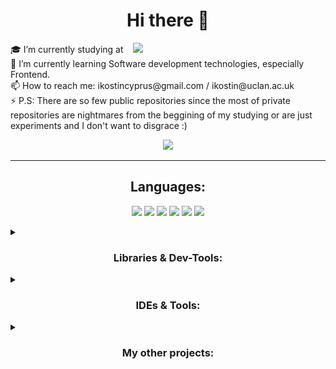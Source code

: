 <h1 align="center">Hi there 👋</h1>

<p>
  🎓 I’m currently studying at &nbsp;&nbsp; <a href="https://www.uclancyprus.ac.cy/"><img src="https://img.shields.io/badge/-UCLan%20Cyprus-be1622?style=for-the-badge&logoColor=white"></a><br>
  🌱 I’m currently learning Software development technologies, especially Frontend.<br>
  📫 How to reach me: ikostincyprus@gmail.com / ikostin@uclan.ac.uk<br>
  ⚡ P.S: There are so few public repositories since the most of private repositories are nightmares from the beggining of my studying or are just experiments and I don't want to disgrace :)
</p>

<p align="center">
  <a href="https://github.com/limarkdl-private"><img src="https://img.shields.io/badge/-@limarkdl--private-181717?style=for-the-badge&logo=github&logoColor=white"></a>
</p>

---

<h2 align="center">Languages:</h2>

<p align="center">
  <img src="https://img.shields.io/badge/-TypeScript-3178C6?style=for-the-badge&logo=typescript&logoColor=white">
  <img src="https://img.shields.io/badge/-Python-3776AB?style=for-the-badge&logo=python&logoColor=white">
  <img src="https://img.shields.io/badge/-PHP-777BB4?style=for-the-badge&logo=php&logoColor=white">
  <img src="https://img.shields.io/badge/C%2B%2B-00599C?logo=cplusplus&logoColor=fff&style=for-the-badge">
  <img src="https://img.shields.io/badge/C-A8B9CC?logo=c&logoColor=fff&style=for-the-badge">
  <a href="https://www.mathworks.com/products/matlab.html"><img src="https://img.shields.io/badge/-MATLAB-0076A8?style=for-the-badge&logo=mathworks&logoColor=white"></a>
</p>

<details>
  <summary><h3 align="center">Libraries & Dev-Tools:</h3></summary>
     
![Node.js Badge](https://img.shields.io/badge/Node.js-393?logo=nodedotjs&logoColor=fff&style=for-the-badge)
![Vite Badge](https://img.shields.io/badge/Vite-646CFF?logo=vite&logoColor=fff&style=for-the-badge)
![Webpack Badge](https://img.shields.io/badge/Webpack-8DD6F9?logo=webpack&logoColor=000&style=for-the-badge)
![React](https://img.shields.io/badge/-React-61DAFB?style=for-the-badge&logo=react&logoColor=white) 
![Redux](https://img.shields.io/badge/-Redux-764ABC?style=for-the-badge&logo=redux&logoColor=white) 
![Babel Badge](https://img.shields.io/badge/Babel-F9DC3E?logo=babel&logoColor=000&style=for-the-badge)
![StoryBook](https://img.shields.io/badge/-StoryBook-FF4785?style=for-the-badge&logo=storybook&logoColor=white)
![JEST](https://img.shields.io/badge/-JEST-C21325?style=for-the-badge&logo=jest&logoColor=white)
[![React Testing Library](https://img.shields.io/badge/-React%20Testing%20Library-696969?style=for-the-badge&logoColor=white)](https://testing-library.com/docs/react-testing-library/intro/)
[![LOKI](https://img.shields.io/badge/-LOKI-ffffff?style=for-the-badge&logoColor=white)](https://loki.js.org/)
![i18next Badge](https://img.shields.io/badge/i18next-26A69A?logo=i18next&logoColor=fff&style=for-the-badge)
![React Router Badge](https://img.shields.io/badge/React%20Router-CA4245?logo=reactrouter&logoColor=fff&style=for-the-badge)
![Axios Badge](https://img.shields.io/badge/Axios-5A29E4?logo=axios&logoColor=fff&style=for-the-badge)
![styled-components Badge](https://img.shields.io/badge/styled--components-DB7093?logo=styledcomponents&logoColor=fff&style=for-the-badge)
![Auth0 Badge](https://img.shields.io/badge/Auth0-EB5424?logo=auth0&logoColor=fff&style=for-the-badge)
![Google Apps Script Badge](https://img.shields.io/badge/Google%20Apps%20Script-4285F4?logo=googleappsscript&logoColor=fff&style=for-the-badge)
![TailWind CSS](https://img.shields.io/badge/-TailWind_CSS-38B2AC?style=for-the-badge&logo=tailwind-css&logoColor=white) 
![Bootstrap](https://img.shields.io/badge/-Bootstrap-7952B3?style=for-the-badge&logo=bootstrap&logoColor=white) 
![ESLint Badge](https://img.shields.io/badge/ESLint-4B32C3?logo=eslint&logoColor=fff&style=for-the-badge)
![Prettier Badge](https://img.shields.io/badge/Prettier-F7B93E?logo=prettier&logoColor=fff&style=for-the-badge)

![TensorFlow Badge](https://img.shields.io/badge/TensorFlow-FF6F00?logo=tensorflow&logoColor=fff&style=for-the-badge)
[![CatBoost](./catboost-custom-handmade-badge.svg)](https://catboost.ai/)
</details>
<details>
  <summary><h3 align="center">IDEs & Tools:</h3></summary>
    
   ![JetBrains](https://img.shields.io/badge/-JetBrains-000000?style=for-the-badge&logo=jetbrains&logoColor=white)
![Visual Studio](https://img.shields.io/badge/-Visual_Studio-5C2D91?style=for-the-badge&logo=visual-studio&logoColor=white)
![VS Code](https://img.shields.io/badge/-VS_Code-007ACC?style=for-the-badge&logo=visual-studio-code&logoColor=white)
![Google Collab](https://img.shields.io/badge/-Google_Collab-F9AB00?style=for-the-badge&logo=google-colab&logoColor=white)
![Jupyter Badge](https://img.shields.io/badge/Jupyter-F37626?logo=jupyter&logoColor=fff&style=for-the-badge)
![Microsoft Azure Badge](https://img.shields.io/badge/Microsoft%20Azure-0078D4?logo=microsoftazure&logoColor=fff&style=for-the-badge)
![Azure DevOps Badge](https://img.shields.io/badge/Azure%20DevOps-0078D7?logo=azuredevops&logoColor=fff&style=for-the-badge)
![Azure Pipelines Badge](https://img.shields.io/badge/Azure%20Pipelines-2560E0?logo=azurepipelines&logoColor=fff&style=for-the-badge)
![GitHub Badge](https://img.shields.io/badge/GitHub-181717?logo=github&logoColor=fff&style=for-the-badge)
![GitHub Actions Badge](https://img.shields.io/badge/GitHub%20Actions-2088FF?logo=githubactions&logoColor=fff&style=for-the-badge)
![GitHub Pages Badge](https://img.shields.io/badge/GitHub%20Pages-222?logo=githubpages&logoColor=fff&style=for-the-badge)
![Vercel Badge](https://img.shields.io/badge/Vercel-000?logo=vercel&logoColor=fff&style=for-the-badge)
![XAMPP Badge](https://img.shields.io/badge/XAMPP-FB7A24?logo=xampp&logoColor=fff&style=for-the-badge)
![Apache Badge](https://img.shields.io/badge/Apache-D22128?logo=apache&logoColor=fff&style=for-the-badge)
![NGINX Badge](https://img.shields.io/badge/NGINX-009639?logo=nginx&logoColor=fff&style=for-the-badge)


![GPT-4 badge](./gpt-4-custom-handmade-badge.svg)
![Code interpreter badge](./code-interpreter-custom-handmade-badge.svg)
</details>
<details>
  <summary><h3 align="center">My other projects:</h3></summary>
  <p>
    <a href="https://github.com/limarkdl-private/uclan-merch-shop"><img src="https://img.shields.io/badge/->%20UCLan%20Merch%20Shop%20<-be1622?style=for-the-badge&logoColor=white"></a>
  </p>
</details>


  
